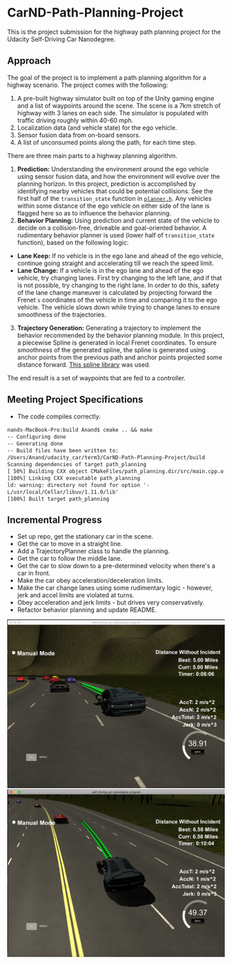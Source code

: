 # CarND-Path-Planning-Project

This is the project submission for the highway path planning project for the Udacity Self-Driving Car Nanodegree.

## Approach

The goal of the project is to implement a path planning algorithm for a highway scenario. The project comes with the following:

1. A pre-built highway simulator built on top of the Unity gaming engine and a list of waypoints around the scene. The scene is a 7km stretch of highway with 3 lanes on each side. The simulator is populated with traffic driving roughly within 40-60 mph.
2. Localization data (and vehicle state) for the ego vehicle.
3. Sensor fusion data from on-board sensors.
4. A list of unconsumed points along the path, for each time step.

There are three main parts to a highway planning algorithm.

1. __Prediction:__ Understanding the environment around the ego vehicle using sensor fusion data, and how the environment will evolve over the planning horizon. In this project, prediction is accomplished by identifying nearby vehicles that could be potential collisions. See the first half of the `transition_state` function in [`planner.h`](https://github.com/anandraja13/CarND-Path-Planning-Project/blob/master/src/planner.h). Any vehicles within some distance of the ego vehicle on either side of the lane is flagged here so as to influence the behavior planning.  
2. __Behavior Planning:__ Using prediction and current state of the vehicle to decide on a collision-free, driveable and goal-oriented behavior. A rudimentary behavior planner is used (lower half of `transition_state` function), based on the following logic:

  * __Lane Keep:__ If no vehicle is in the ego lane and ahead of the ego vehicle, continue going straight and accelerating till we reach the speed limit.
  * __Lane Change:__ If a vehicle is in the ego lane and ahead of the ego vehicle, try changing lanes. First try changing to the left lane, and if that is not possible, try changing to the right lane. In order to do this, safety of the lane change maneuver is calculated by projecting forward the Frenet `s` coordinates of the vehicle in time and comparing it to the ego vehicle. The vehicle slows down while trying to change lanes to ensure smoothness of the trajectories.

3. __Trajectory Generation:__ Generating a trajectory to implement the behavior recommended by the behavior planning module. In this project, a piecewise Spline is generated in local Frenet coordinates. To ensure smoothness of the generated spline, the spline is generated using anchor points from the previous path and anchor points projected some distance forward. [This spline library](https://kluge.in-chemnitz.de/opensource/spline/) was used.

The end result is a set of waypoints that are fed to a controller.

## Meeting Project Specifications

* The code compiles correctly.

```
nands-MacBook-Pro:build Anand$ cmake .. && make
-- Configuring done
-- Generating done
-- Build files have been written to: /Users/Anand/udacity_car/term3/CarND-Path-Planning-Project/build
Scanning dependencies of target path_planning
[ 50%] Building CXX object CMakeFiles/path_planning.dir/src/main.cpp.o
[100%] Linking CXX executable path_planning
ld: warning: directory not found for option '-L/usr/local/Cellar/libuv/1.11.0/lib'
[100%] Built target path_planning
```

## Incremental Progress

* Set up repo, get the stationary car in the scene.
* Get the car to move in a straight line.
* Add a TrajectoryPlanner class to handle the planning.
* Get the car to follow the middle lane.
* Get the car to slow down to a pre-determined velocity when there's a car in front.
* Make the car obey acceleration/deceleration limits.
* Make the car change lanes using some rudimentary logic - however, jerk and accel limits are violated at turns.
* Obey acceleration and jerk limits - but drives very conservatively.
* Refactor behavior planning and update README.

![alt text](https://github.com/anandraja13/CarND-Path-Planning-Project/blob/master/images/5%20miles%20incident-free.png)
![alt text](https://github.com/anandraja13/CarND-Path-Planning-Project/blob/master/images/changing%20lanes.png)